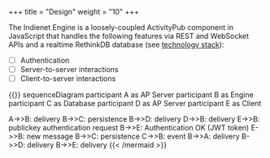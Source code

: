+++
title = "Design"
weight = "10"
+++

The Indienet Engine is a loosely-coupled ActivityPub component in JavaScript that handles the following features via REST and WebSocket APIs and a realtime RethinkDB database (see [technology stack](../technology-stack)):

  * [ ] Authentication
  * [ ] Server-to-server interactions
  * [ ] Client-to-server interactions

{{<mermaid align="left">}}
sequenceDiagram
  participant A as AP Server
  participant B as Engine
  participant C as Database
  participant D as AP Server
  participant E as Client

  A->>B: delivery
  B->>C: persistence
  B->>D: delivery
  D->>B: delivery
  E->>B: publickey authentication request
  B->>E: Authentication OK (JWT token)
  E->>B: new message
  B->>C: persistence
  C->>B: event
  B->>A: delivery
  B->>D: delivery
  B->>E: delivery
{{< /mermaid >}}
